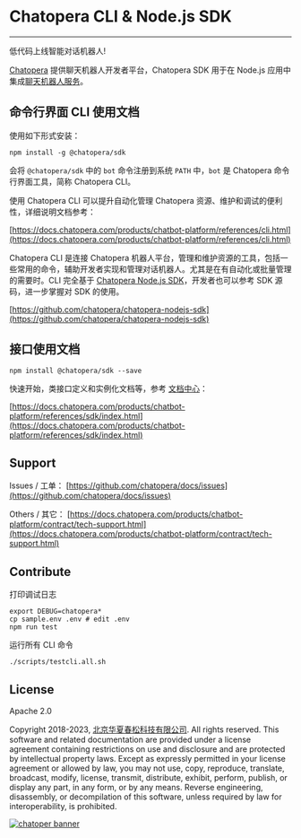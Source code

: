 # Chatopera CLI & Node.js SDK

---

低代码上线智能对话机器人!

[Chatopera](https://docs.chatopera.com/) 提供聊天机器人开发者平台，Chatopera SDK 用于在 Node.js 应用中集成[聊天机器人服务](https://docs.chatopera.com/)。

## 命令行界面 CLI 使用文档

使用如下形式安装：

```
npm install -g @chatopera/sdk
```

会将 `@chatopera/sdk` 中的 `bot` 命令注册到系统 `PATH` 中，`bot` 是 Chatopera 命令行界面工具，简称 Chatopera CLI。

使用 Chatopera CLI 可以提升自动化管理 Chatopera 资源、维护和调试的便利性，详细说明文档参考：

[https://docs.chatopera.com/products/chatbot-platform/references/cli.html](https://docs.chatopera.com/products/chatbot-platform/references/cli.html)

Chatopera CLI 是连接 Chatopera 机器人平台，管理和维护资源的工具，包括一些常用的命令，辅助开发者实现和管理对话机器人。尤其是在有自动化或批量管理的需要时。CLI 完全基于 [Chatopera Node.js SDK](https://github.com/chatopera/chatopera-nodejs-sdk)，开发者也可以参考 SDK 源码，进一步掌握对 SDK 的使用。

[https://github.com/chatopera/chatopera-nodejs-sdk](https://github.com/chatopera/chatopera-nodejs-sdk)

## 接口使用文档

```
npm install @chatopera/sdk --save
```

快速开始，类接口定义和实例化文档等，参考 [文档中心](https://docs.chatopera.com/products/chatbot-platform/references/sdk/index.html)：

[https://docs.chatopera.com/products/chatbot-platform/references/sdk/index.html](https://docs.chatopera.com/products/chatbot-platform/references/sdk/index.html)

## Support

Issues / 工单：
[https://github.com/chatopera/docs/issues](https://github.com/chatopera/docs/issues)

Others / 其它：
[https://docs.chatopera.com/products/chatbot-platform/contract/tech-support.html](https://docs.chatopera.com/products/chatbot-platform/contract/tech-support.html)

## Contribute

打印调试日志

```
export DEBUG=chatopera*
cp sample.env .env # edit .env
npm run test
```

运行所有 CLI 命令

```
./scripts/testcli.all.sh
```

## License

Apache 2.0

Copyright 2018-2023, [北京华夏春松科技有限公司](https://www.chatopera.com/). All rights reserved. This software and related documentation are provided under a license agreement containing restrictions on use and disclosure and are protected by intellectual property laws. Except as expressly permitted in your license agreement or allowed by law, you may not use, copy, reproduce, translate, broadcast, modify, license, transmit, distribute, exhibit, perform, publish, or display any part, in any form, or by any means. Reverse engineering, disassembly, or decompilation of this software, unless required by law for interoperability, is prohibited.

[![chatoper banner][co-banner-image]][co-url]

[co-banner-image]: https://user-images.githubusercontent.com/3538629/42383104-da925942-8168-11e8-8195-868d5fcec170.png
[co-url]: https://www.chatopera.com
